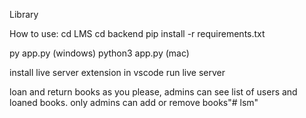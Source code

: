 Library

How to use:
cd LMS
cd backend
pip install -r requirements.txt

py app.py (windows)
python3 app.py (mac)

install live server extension in vscode
run live server

loan and return books as you please, admins can see list of users and loaned books. only admins can add or remove books"# lsm" 

